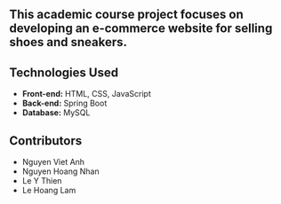 ## This academic course project focuses on developing an e-commerce website for selling shoes and sneakers.

## Technologies Used
- **Front-end:** HTML, CSS, JavaScript
- **Back-end:** Spring Boot
- **Database:** MySQL

## Contributors
- Nguyen Viet Anh
- Nguyen Hoang Nhan
- Le Y Thien
- Le Hoang Lam


